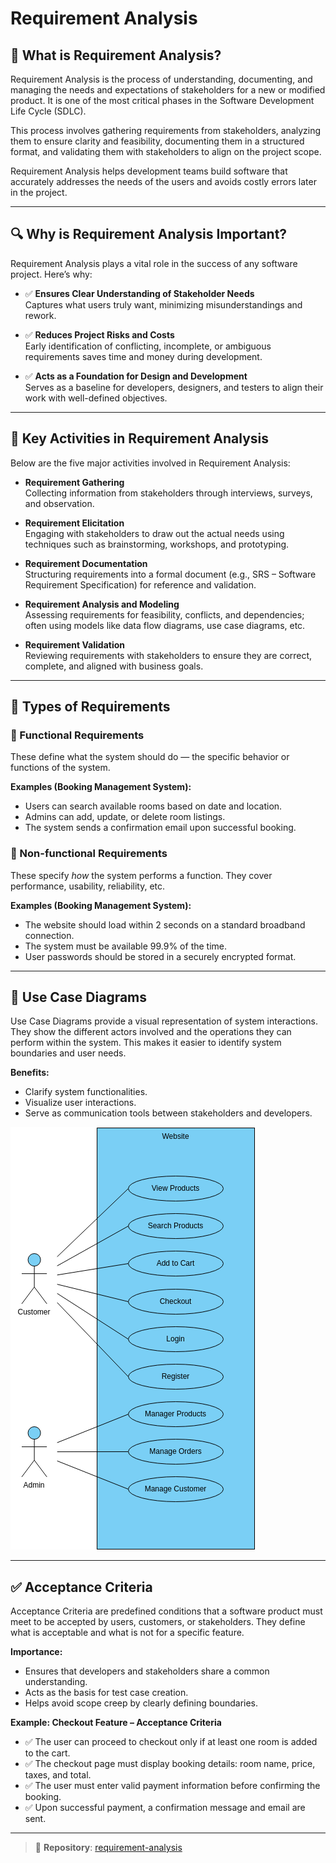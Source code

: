# Requirement Analysis

## 📌 What is Requirement Analysis?

Requirement Analysis is the process of understanding, documenting, and managing the needs and expectations of stakeholders for a new or modified product. It is one of the most critical phases in the Software Development Life Cycle (SDLC).

This process involves gathering requirements from stakeholders, analyzing them to ensure clarity and feasibility, documenting them in a structured format, and validating them with stakeholders to align on the project scope.

Requirement Analysis helps development teams build software that accurately addresses the needs of the users and avoids costly errors later in the project.

---

## 🔍 Why is Requirement Analysis Important?

Requirement Analysis plays a vital role in the success of any software project. Here’s why:

- ✅ **Ensures Clear Understanding of Stakeholder Needs**  
  Captures what users truly want, minimizing misunderstandings and rework.

- ✅ **Reduces Project Risks and Costs**  
  Early identification of conflicting, incomplete, or ambiguous requirements saves time and money during development.

- ✅ **Acts as a Foundation for Design and Development**  
  Serves as a baseline for developers, designers, and testers to align their work with well-defined objectives.

---

## 🔧 Key Activities in Requirement Analysis

Below are the five major activities involved in Requirement Analysis:

- **Requirement Gathering**  
  Collecting information from stakeholders through interviews, surveys, and observation.

- **Requirement Elicitation**  
  Engaging with stakeholders to draw out the actual needs using techniques such as brainstorming, workshops, and prototyping.

- **Requirement Documentation**  
  Structuring requirements into a formal document (e.g., SRS – Software Requirement Specification) for reference and validation.

- **Requirement Analysis and Modeling**  
  Assessing requirements for feasibility, conflicts, and dependencies; often using models like data flow diagrams, use case diagrams, etc.

- **Requirement Validation**  
  Reviewing requirements with stakeholders to ensure they are correct, complete, and aligned with business goals.

---

## 📂 Types of Requirements

### 🔹 Functional Requirements

These define what the system should do — the specific behavior or functions of the system.

**Examples (Booking Management System):**
- Users can search available rooms based on date and location.
- Admins can add, update, or delete room listings.
- The system sends a confirmation email upon successful booking.

### 🔸 Non-functional Requirements

These specify *how* the system performs a function. They cover performance, usability, reliability, etc.

**Examples (Booking Management System):**
- The website should load within 2 seconds on a standard broadband connection.
- The system must be available 99.9% of the time.
- User passwords should be stored in a securely encrypted format.

---

## 🧾 Use Case Diagrams

Use Case Diagrams provide a visual representation of system interactions. They show the different actors involved and the operations they can perform within the system. This makes it easier to identify system boundaries and user needs.

**Benefits:**
- Clarify system functionalities.
- Visualize user interactions.
- Serve as communication tools between stakeholders and developers.

![Use Case Diagram for Booking System](./alx-booking-uc.png)

---

## ✅ Acceptance Criteria

Acceptance Criteria are predefined conditions that a software product must meet to be accepted by users, customers, or stakeholders. They define what is acceptable and what is not for a specific feature.

**Importance:**
- Ensures that developers and stakeholders share a common understanding.
- Acts as the basis for test case creation.
- Helps avoid scope creep by clearly defining boundaries.

**Example: Checkout Feature – Acceptance Criteria**
- ✅ The user can proceed to checkout only if at least one room is added to the cart.
- ✅ The checkout page must display booking details: room name, price, taxes, and total.
- ✅ The user must enter valid payment information before confirming the booking.
- ✅ Upon successful payment, a confirmation message and email are sent.

---

> 📁 **Repository**: [requirement-analysis](https://github.com/MohammedBentalb/requirement-analysis)  
